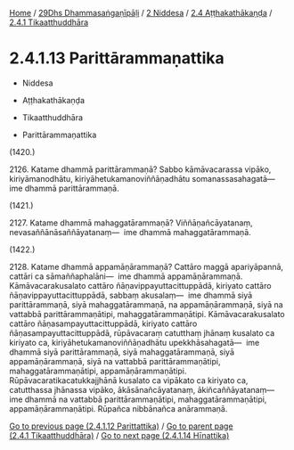 
[Home](/) / [29Dhs Dhammasaṅgaṇīpāḷi](../../...md) / [2 Niddesa](../...md) / [2.4 Aṭṭhakathākaṇḍa](...md) / [2.4.1 Tikaatthuddhāra](../29Dhs/2/2.4/2.4.1.md)

# 2.4.1.13 Parittārammaṇattika

* Niddesa

* Aṭṭhakathākaṇḍa

* Tikaatthuddhāra

* Parittārammaṇattika

(1420.)

2126\. Katame dhammā parittārammaṇā? Sabbo kāmāvacarassa vipāko, kiriyāmanodhātu, kiriyāhetukamanoviññāṇadhātu somanassasahagatā—  ime dhammā parittārammaṇā.

(1421.)

2127\. Katame dhammā mahaggatārammaṇā? Viññāṇañcāyatanaṃ, nevasaññānāsaññāyatanaṃ—  ime dhammā mahaggatārammaṇā.

(1422.)

2128\. Katame dhammā appamāṇārammaṇā? Cattāro maggā apariyāpannā, cattāri ca sāmaññaphalāni—  ime dhammā appamāṇārammaṇā. Kāmāvacarakusalato cattāro ñāṇavippayuttacittuppādā, kiriyato cattāro ñāṇavippayuttacittuppādā, sabbaṃ akusalaṃ—  ime dhammā siyā parittārammaṇā, siyā mahaggatārammaṇā, na appamāṇārammaṇā, siyā na vattabbā parittārammaṇātipi, mahaggatārammaṇātipi. Kāmāvacarakusalato cattāro ñāṇasampayuttacittuppādā, kiriyato cattāro ñāṇasampayuttacittuppādā, rūpāvacaraṃ catutthaṃ jhānaṃ kusalato ca kiriyato ca, kiriyāhetukamanoviññāṇadhātu upekkhāsahagatā—  ime dhammā siyā parittārammaṇā, siyā mahaggatārammaṇā, siyā appamāṇārammaṇā, siyā na vattabbā parittārammaṇātipi, mahaggatārammaṇātipi, appamāṇārammaṇātipi. Rūpāvacaratikacatukkajjhānā kusalato ca vipākato ca kiriyato ca, catutthassa jhānassa vipāko, ākāsānañcāyatanaṃ, ākiñcaññāyatanaṃ—  ime dhammā na vattabbā parittārammaṇātipi, mahaggatārammaṇātipi, appamāṇārammaṇātipi. Rūpañca nibbānañca anārammaṇā.

[Go to previous page (2.4.1.12 Parittattika)](2.4.1.12.md) / [Go to parent page (2.4.1 Tikaatthuddhāra)](../29Dhs/2/2.4/2.4.1.md) / [Go to next page (2.4.1.14 Hīnattika)](2.4.1.14.md)



